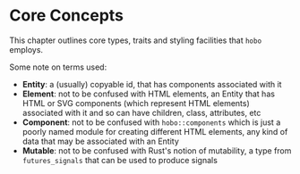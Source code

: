 # Core Concepts

This chapter outlines core types, traits and styling facilities that `hobo` employs.

Some note on terms used:
- **Entity**: a (usually) copyable id, that has components associated with it
- **Element**: not to be confused with HTML elements, an Entity that has HTML or SVG components (which represent HTML elements) associated with it and so can have children, class, attributes, etc
- **Component**: not to be confused with `hobo::components` which is just a poorly named module for creating different HTML elements, any kind of data that may be associated with an Entity
- **Mutable**: not to be confused with Rust's notion of mutability, a type from `futures_signals` that can be used to produce signals
